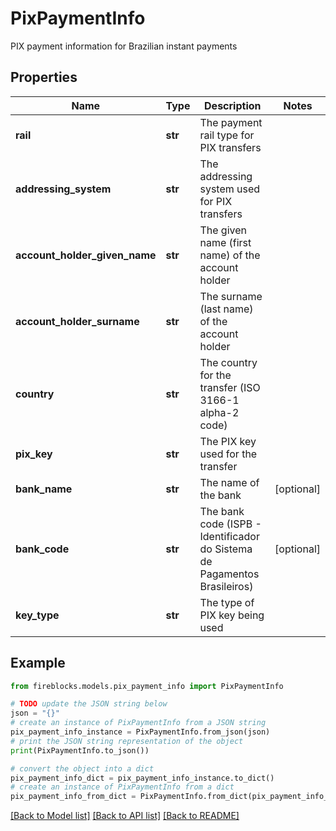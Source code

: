 # PixPaymentInfo

PIX payment information for Brazilian instant payments

## Properties

Name | Type | Description | Notes
------------ | ------------- | ------------- | -------------
**rail** | **str** | The payment rail type for PIX transfers | 
**addressing_system** | **str** | The addressing system used for PIX transfers | 
**account_holder_given_name** | **str** | The given name (first name) of the account holder | 
**account_holder_surname** | **str** | The surname (last name) of the account holder | 
**country** | **str** | The country for the transfer (ISO 3166-1 alpha-2 code) | 
**pix_key** | **str** | The PIX key used for the transfer | 
**bank_name** | **str** | The name of the bank | [optional] 
**bank_code** | **str** | The bank code (ISPB - Identificador do Sistema de Pagamentos Brasileiros) | [optional] 
**key_type** | **str** | The type of PIX key being used | 

## Example

```python
from fireblocks.models.pix_payment_info import PixPaymentInfo

# TODO update the JSON string below
json = "{}"
# create an instance of PixPaymentInfo from a JSON string
pix_payment_info_instance = PixPaymentInfo.from_json(json)
# print the JSON string representation of the object
print(PixPaymentInfo.to_json())

# convert the object into a dict
pix_payment_info_dict = pix_payment_info_instance.to_dict()
# create an instance of PixPaymentInfo from a dict
pix_payment_info_from_dict = PixPaymentInfo.from_dict(pix_payment_info_dict)
```
[[Back to Model list]](../README.md#documentation-for-models) [[Back to API list]](../README.md#documentation-for-api-endpoints) [[Back to README]](../README.md)


